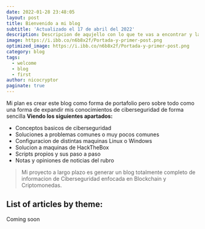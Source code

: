 ```yaml
---
date: 2022-01-28 23:48:05
layout: post
title: Bienvenido a mi blog
subtitle: 'Actualizado el 17 de abril del 2022'
description: Descripcion de aqujello con lo que te vas a encontrar y la razon de existir de mi blog
image: https://i.ibb.co/n6b8x2f/Portada-y-primer-post.png
optimized_image: https://i.ibb.co/n6b8x2f/Portada-y-primer-post.png
category: blog
tags:
  - welcome
  - blog
  - first
author: nicocryptor
paginate: true
---
```


Mi plan es crear este blog como forma de portafolio pero sobre todo como una forma de expandir mis conocimientos de ciberseguridad de forma sencilla  **Viendo los siguientes apartados:**

* Conceptos basicos de ciberseguridad
* Soluciones a problemas comunes o muy pocos comunes
* Configuracion de distintas maquinas Linux o Windows
* Solucion a maquinas de HackTheBox
* Scripts propios y sus paso a paso
* Notas y opiniones de noticias del rubro

> Mi proyecto a largo plazo es generar un blog totalmente completo de informacion de Ciberseguridad enfocada en Blockchain y Criptomonedas.



<!--page-->

## List of articles by theme:

Coming soon

<!--page-->

